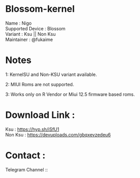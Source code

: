 # Blossom-kernel
Name : Nigo  
Supported Device : Blossom  
Variant : Ksu || Non Ksu  
Maintainer : @fukaime 

# Notes

1: KernelSU and Non-KSU variant available.

2: MIUI Roms are not supported.

3: Works only on R Vendor or Miui 12.5 firmware based roms.

# Download Link :
Ksu : https://hyp.sh/iSfU1     
Non Ksu :  https://devuploads.com/gbqxevzedeu6

 # Contact :
 Telegram Channel :: 
